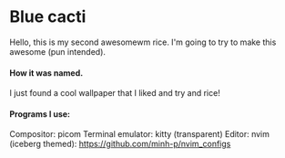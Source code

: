 # Blue cacti
Hello, this is my second awesomewm rice. I'm going to try to make this awesome (pun intended).

#### How it was named.
I just found a cool wallpaper that I liked and try and rice!

#### Programs I use:
Compositor: picom
Terminal emulator: kitty (transparent)
Editor: nvim (iceberg themed): https://github.com/minh-p/nvim_configs
